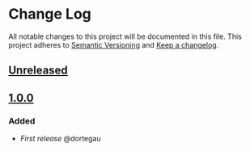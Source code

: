 # Change Log
All notable changes to this project will be documented in this file.
This project adheres to [Semantic Versioning](http://semver.org/) and [Keep a changelog](https://github.com/olivierlacan/keep-a-changelog).

## [Unreleased](https://github.com/idealista/prometheus_mysqld_exporter-role/tree/develop)

## [1.0.0](https://github.com/idealista/prometheus_mysqld_exporter-role/tree/1.0.0)
### Added
- *First release* @dortegau
